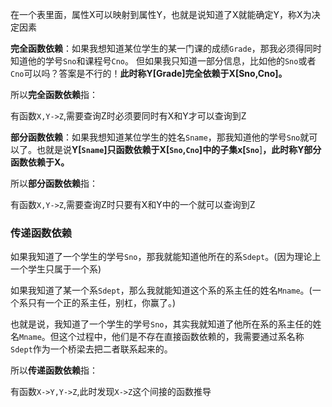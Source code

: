 在一个表里面，属性X可以映射到属性Y，也就是说知道了X就能确定Y，称X为决定因素

**完全函数依赖**：如果我想知道某位学生的某一门课的成绩`Grade`，那我必须得同时知道他的学号`Sno`和课程号`Cno`。
但如果我只知道一部分信息，比如他的`Sno`或者`Cno`可以吗？答案是不行的！**此时称Y[Grade]完全依赖于X[Sno,Cno]。**

所以**完全函数依赖**指：

有函数`X,Y->Z`,需要查询Z时必须要同时有X和Y才可以查询到Z

**部分函数依赖**：如果我想知道某位学生的姓名`Sname`，那我知道他的学号`Sno`就可以了。也就是说**Y[`Sname`]只函数依赖于X[`Sno`,`Cno`]中的子集x[`Sno`**]**，此时称Y部分函数依赖于X。**

所以**部分函数依赖**指：

有函数`X,Y->Z`,需要查询Z时只要有X和Y中的一个就可以查询到Z

### 传递函数依赖

如果我知道了一个学生的学号`Sno`，那我就能知道他所在的系`Sdept`。(因为理论上一个学生只属于一个系)

如果我知道了某一个系`Sdept`，那么我就能知道这个系的系主任的姓名`Mname`。(一个系只有一个正的系主任，别杠，你赢了。)

也就是说，我知道了一个学生的学号`Sno`，其实我就知道了他所在系的系主任的姓名`Mname`。但这个过程中，他们是不存在直接函数依赖的，我需要通过系名称`Sdept`作为一个桥梁去把二者联系起来的。

所以**传递函数依赖**指：

有函数`X->Y,Y->Z`,此时发现`X->Z`这个间接的函数推导